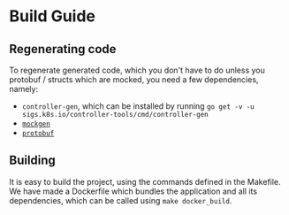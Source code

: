 # Build Guide
## Regenerating code
To regenerate generated code, which you don't have to do unless you protobuf / structs which are mocked, you need a few dependencies, namely: 
* `controller-gen`, which can be installed by running `go get -v -u sigs.k8s.io/controller-tools/cmd/controller-gen`
* [`mockgen`](https://github.com/golang/mock)
* [`protobuf`](https://grpc.io/docs/languages/go/quickstart/)

## Building
It is easy to build the project, using the commands defined in the Makefile. We have made a Dockerfile which bundles the application and all its dependencies, which can be called using `make docker_build`.
